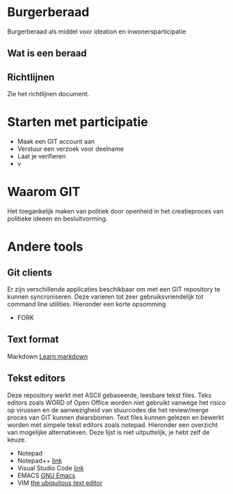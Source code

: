 # Burgerberaad
Burgerberaad als middel voor ideation en inwonersparticipatie

## Wat is een beraad

## Richtlijnen 

Zie het richtlijnen document.


# Starten met participatie

- Maak een GIT account aan
- Verstuur een verzoek voor deelname
- Laat je verifieren
- v
 
# Waarom GIT

Het toegankelijk maken van politiek door openheid in het creatieproces van politieke ideeen en besluitvorming.

# Andere tools

## Git clients

Er zijn verschillende applicaties beschikbaar om met een GIT repository te kunnen syncroniseren. Deze varieren tot zeer gebruiksvriendelijk tot command line utilities. Hieronder een korte opsomming

- FORK

## Text format

Markdown [Learn markdown](https://www.markdownguide.org/)

## Tekst editors

Deze repository werkt met ASCII gebaseerde, leesbare tekst files. Teks editors zoals WORD of Open Office worden niet gebruikt vanwege het risico op virussen en de aanwezigheid van stuurcodes die het review/merge proces van GIT kunnen dwarsbomen. Text files kunnen gelezen en bewerkt worden met simpele tekst editors zoals notepad. Hieronder een overzicht van mogelijke alternatieven. Deze lijst is niet uitputtelijk, je hebt zelf de keuze.

- Notepad
- Notepad++ [link](https://notepad-plus-plus.org/downloads/)
- Visual Studio Code [link](https://code.visualstudio.com/)
- EMACS [GNU Emacs](https://www.gnu.org/software/emacs/)
- VIM [the ubiquitous text editor](https://www.vim.org/)
